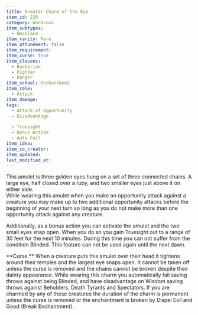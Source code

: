 ```yaml
---
title: Greater Charm of the Eye
item_id: 228
category: Wondrous
item_subtypes:
  - Necklace
item_rarity: Rare
item_attunement: false
item_requirement:
item_curse: true
item_classes:
  - Barbarian
  - Fighter
  - Ranger
item_school: Enchantment
item_role:
  - Attack
item_damage:
tags:
  - Attack of Opportunity
  - Disadvantage
  
  - Truesight
  - Bonus Action
  - Auto Fail
item_idea:
item_co_creator:
item_updated: 
last_modified_at: 
---
```


This amulet is three golden eyes hung on a set of three connected chains. A large eye, half closed over a ruby, and two smaller eyes just above it on either side.  
While wearing this amulet when you make an opportunity attack against a creature you may make up to two additional opportunity attacks before the beginning of your next turn so long as you do not make more than one opportunity attack against any creature.

Additionally, as a bonus action you can activate the amulet and the two small eyes snap open. When you do so you gain Truesight out to a range of 30 feet for the next 10 minutes. During this time you can not suffer from the condition Blinded. This feature can not be used again until the next dawn.

<!--excerpt-->
<div class="curse">
**Curse.** When a creature puts this amulet over their head it tightens around their temples and the largest eye snaps open. It cannot be taken off unless the curse is removed and the chains cannot be broken despite their dainty appearance.  
While wearing this charm you automatically fail saving throws against being Blinded, and have disadvantage on Wisdom saving throws against Beholders, Death Tyrants and Spectators. If you are charmed by any of these creatures the duration of the charm is permanent unless the curse is removed or the enchantment is broken by <magic-spell>Dispel Evil and Good</magic-spell> (Break Enchantment).
</div>

